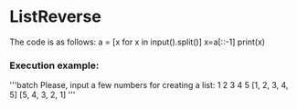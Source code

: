 # ListReverse
The code is as follows:
a = [x for x in input().split()]
x=a[::-1]
print(x)

### Execution example:
'''batch
Please, input a few numbers for creating a list: 
1 2 3 4 5
[1, 2, 3, 4, 5]
[5, 4, 3, 2, 1]
'''
